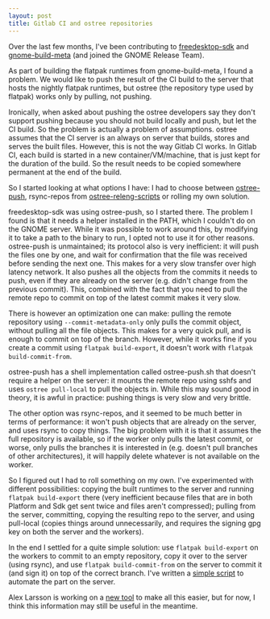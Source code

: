 ```yaml
---
layout: post
title: Gitlab CI and ostree repositories
---
```


Over the last few months, I've been contributing to [freedesktop-sdk](https://freedesktop-sdk.io/) and [gnome-build-meta](https://gitlab.gnome.org/GNOME/gnome-build-meta) (and joined the GNOME Release Team).

As part of building the flatpak runtimes from gnome-build-meta, I found a problem. We would like to push the result of the CI build to the server that hosts the nightly flatpak runtimes, but ostree (the repository type used by flatpak) works only by pulling, not pushing.

Ironically, when asked about pushing the ostree developers say they don't support pushing because you should not build locally and push, but let the CI build. So the problem is actually a problem of assumptions. ostree assumes that the CI server is an always on server that builds, stores and serves the built files. However, this is not the way Gitlab CI works. In Gitlab CI, each build is started in a new container/VM/machine, that is just kept for the duration of the build. So the result needs to be copied somewhere permanent at the end of the build.

So I started looking at what options I have: I had to choose between [ostree-push](https://github.com/ssssam/ostree-push/), rsync-repos from [ostree-releng-scripts](https://github.com/ostreedev/ostree-releng-scripts) or rolling my own solution.

freedesktop-sdk was using ostree-push, so I started there. The problem I found is that it needs a helper installed in the PATH, which I couldn't do on the GNOME server. While it was possible to work around this, by modifying it to take a path to the binary to run, I opted not to use it for other reasons. ostree-push is unmaintained; its protocol also is very inefficient: it will push the files one by one, and wait for confirmation that the file was received before sending the next one. This makes for a very slow transfer over high latency network. It also pushes all the objects from the commits it needs to push, even if they are already on the server (e.g. didn't change from the previous commit). This, combined with the fact that you need to pull the remote repo to commit on top of the latest commit makes it very slow.

There is however an optimization one can make: pulling the remote repository using `--commit-metadata-only` only pulls the commit object, without pulling all the file objects. This makes for a very quick pull, and is enough to commit on top of the branch. However, while it works fine if you create a commit using `flatpak build-export`, it doesn't work with `flatpak build-commit-from`.

ostree-push has a shell implementation called ostree-push.sh that doesn't require a helper on the server: it mounts the remote repo using sshfs and uses `ostree pull-local` to pull the objects in. While this may sound good in theory, it is awful in practice: pushing things is very slow and very brittle.

The other option was rsync-repos, and it seemed to be much better in terms of performance: it won't push objects that are already on the server, and uses rsync to copy things. The big problem with it is that it assumes the full repository is available, so if the worker only pulls the latest commit, or worse, only pulls the branches it is interested in (e.g. doesn't pull branches of other architectures), it will happily delete whatever is not available on the worker.

So I figured out I had to roll something on my own. I've experimented with different possibilities: copying the built runtimes to the server and running `flatpak build-export` there (very inefficient because files that are in both Platform and Sdk get sent twice and files aren't compressed); pulling from the server, committing, copying the resulting repo to the server, and using pull-local (copies things around unnecessarily, and requires the signing gpg key on both the server and the workers).

In the end I settled for a quite simple solution: use `flatpak build-export` on the workers to commit to an empty repository, copy it over to the server (using rsync), and use `flatpak build-commit-from` on the server to commit it (and sign it) on top of the correct branch. I've written a [simple script](https://gitlab.gnome.org/akitouni/gbm-flatpak-scripts/) to automate the part on the server.

Alex Larsson is working on a [new tool](https://lists.freedesktop.org/archives/flatpak/2018-September/001259.html) to make all this easier, but for now, I think this information may still be useful in the meantime.
